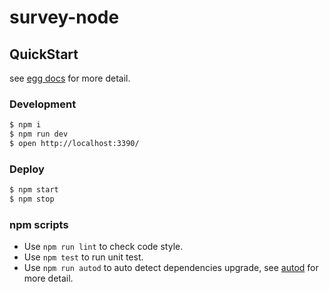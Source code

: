 # survey-node



## QuickStart

<!-- add docs here for user -->

see [egg docs][egg] for more detail.

### Development

```bash
$ npm i
$ npm run dev
$ open http://localhost:3390/
```

### Deploy

```bash
$ npm start
$ npm stop
```

### npm scripts

- Use `npm run lint` to check code style.
- Use `npm test` to run unit test.
- Use `npm run autod` to auto detect dependencies upgrade, see [autod](https://www.npmjs.com/package/autod) for more detail.


[egg]: https://eggjs.org
